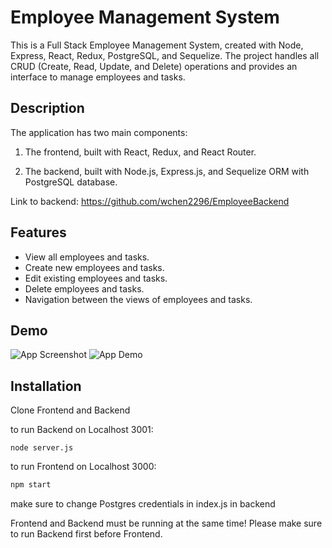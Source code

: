 
# Employee Management System

This is a Full Stack Employee Management System, created with Node, Express, React, Redux, PostgreSQL, and Sequelize. The project handles all CRUD (Create, Read, Update, and Delete) operations and provides an interface to manage employees and tasks.


## Description

The application has two main components:

1. The frontend, built with React, Redux, and React Router.

2. The backend, built with Node.js, Express.js, and Sequelize ORM with PostgreSQL database.

Link to backend: https://github.com/wchen2296/EmployeeBackend
## Features

- View all employees and tasks.
- Create new employees and tasks.
- Edit existing employees and tasks.
- Delete employees and tasks.
- Navigation between the views of employees and tasks.

## Demo
![App Screenshot](https://i.imgur.com/r6QFrbI.gif)
![App Demo](https://i.imgur.com/UFokZ4L.gif)


## Installation

Clone Frontend and Backend 

to run Backend on Localhost 3001:

```
node server.js
```

to run Frontend on Localhost 3000:

```bash
npm start 
```

make sure to change Postgres credentials in index.js in backend 

Frontend and Backend must be running at the same time! Please make sure to run Backend first before Frontend. 




 
